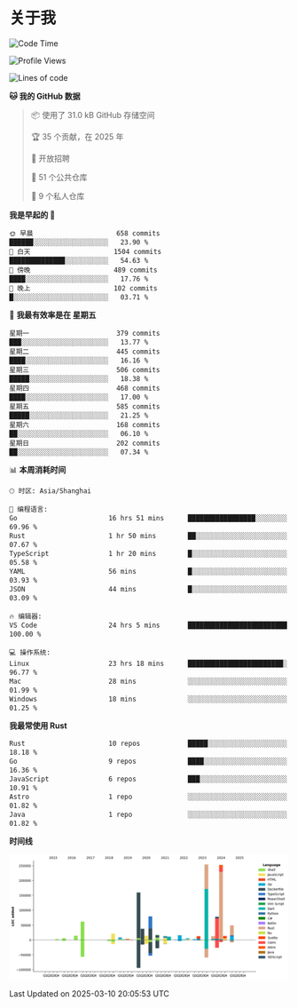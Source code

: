 # 关于我

<!--START_SECTION:waka-->
![Code Time](http://img.shields.io/badge/Code%20Time-3%2C539%20hrs%2059%20mins-blue)

![Profile Views](http://img.shields.io/badge/%E4%B8%AA%E4%BA%BA%E8%B5%84%E6%96%99%E8%A7%82%E7%9C%8B%E6%AC%A1%E6%95%B0-0-blue)

![Lines of code](https://img.shields.io/badge/%E4%BB%8E%E3%80%8CHello%20World%E3%80%8D%E8%B5%B7%E6%88%91%E5%B7%B2%E7%BB%8F%E5%86%99%E4%BA%86-1.1%20million%20%E8%A1%8C%E4%BB%A3%E7%A0%81-blue)

**🐱 我的 GitHub 数据** 

> 📦  使用了 31.0 kB GitHub 存储空间 
 > 
> 🏆 35 个贡献，在 2025 年
 > 
> 💼 开放招聘
 > 
> 📜 51 个公共仓库 
 > 
> 🔑 9 个私人仓库 
 > 
**我是早起的 🐤** 

```text
🌞 早晨                     658 commits         ██████░░░░░░░░░░░░░░░░░░░   23.90 % 
🌆 白天                     1504 commits        ██████████████░░░░░░░░░░░   54.63 % 
🌃 傍晚                     489 commits         ████░░░░░░░░░░░░░░░░░░░░░   17.76 % 
🌙 晚上                     102 commits         █░░░░░░░░░░░░░░░░░░░░░░░░   03.71 % 
```
📅 **我最有效率是在 星期五** 

```text
星期一                      379 commits         ███░░░░░░░░░░░░░░░░░░░░░░   13.77 % 
星期二                      445 commits         ████░░░░░░░░░░░░░░░░░░░░░   16.16 % 
星期三                      506 commits         █████░░░░░░░░░░░░░░░░░░░░   18.38 % 
星期四                      468 commits         ████░░░░░░░░░░░░░░░░░░░░░   17.00 % 
星期五                      585 commits         █████░░░░░░░░░░░░░░░░░░░░   21.25 % 
星期六                      168 commits         ██░░░░░░░░░░░░░░░░░░░░░░░   06.10 % 
星期日                      202 commits         ██░░░░░░░░░░░░░░░░░░░░░░░   07.34 % 
```


📊 **本周消耗时间** 

```text
🕑︎ 时区: Asia/Shanghai

💬 编程语言: 
Go                       16 hrs 51 mins      █████████████████░░░░░░░░   69.96 % 
Rust                     1 hr 50 mins        ██░░░░░░░░░░░░░░░░░░░░░░░   07.67 % 
TypeScript               1 hr 20 mins        █░░░░░░░░░░░░░░░░░░░░░░░░   05.58 % 
YAML                     56 mins             █░░░░░░░░░░░░░░░░░░░░░░░░   03.93 % 
JSON                     44 mins             █░░░░░░░░░░░░░░░░░░░░░░░░   03.09 % 

🔥 编辑器: 
VS Code                  24 hrs 5 mins       █████████████████████████   100.00 % 

💻 操作系统: 
Linux                    23 hrs 18 mins      ████████████████████████░   96.77 % 
Mac                      28 mins             ░░░░░░░░░░░░░░░░░░░░░░░░░   01.99 % 
Windows                  18 mins             ░░░░░░░░░░░░░░░░░░░░░░░░░   01.25 % 
```

**我最常使用 Rust** 

```text
Rust                     10 repos            █████░░░░░░░░░░░░░░░░░░░░   18.18 % 
Go                       9 repos             ████░░░░░░░░░░░░░░░░░░░░░   16.36 % 
JavaScript               6 repos             ███░░░░░░░░░░░░░░░░░░░░░░   10.91 % 
Astro                    1 repo              ░░░░░░░░░░░░░░░░░░░░░░░░░   01.82 % 
Java                     1 repo              ░░░░░░░░░░░░░░░░░░░░░░░░░   01.82 % 
```



**时间线**

![Lines of Code chart](https://raw.githubusercontent.com/catusax/catusax/master/assets/bar_graph.png)


 Last Updated on 2025-03-10 20:05:53 UTC
<!--END_SECTION:waka-->
